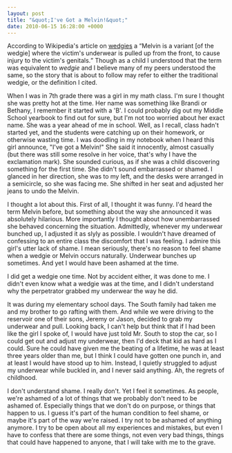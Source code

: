 ```yaml
---
layout: post
title: "&quot;I've Got a Melvin!&quot;"
date: 2010-06-15 16:28:00 +0000
---
```

According to Wikipedia's article on <a href="http://en.wikipedia.org/w/index.php?title=Wedgie&amp;oldid=356619165">wedgies</a> a <q>Melvin is a variant [of the wedgie] where the victim's underwear is pulled up from the front, to cause injury to the victim's genitals.</q> Though as a child I understood that the term was equivalent to <i>wedgie</i> and I believe many of my peers understood the same, so the story that is about to follow may refer to either the traditional wedgie, or the definition I cited.

When I was in 7th grade there was a girl in my math class. I'm sure I thought she was pretty hot at the time. Her name was something like Brandi or Bethany, I remember it started with a 'B'. I could probably dig out my Middle School yearbook to find out for sure, but I'm not too worried about her exact name. She was a year ahead of me in school. Well, as I recall, class hadn't started yet, and the students were catching up on their homework, or otherwise wasting time. I was doodling in my notebook when I heard this girl announce, "I've got a Melvin!" She said it innocently, almost casually (but there was still some resolve in her voice, that's why I have the exclamation mark). She sounded curious, as if she was a child discovering something for the first time. She didn't sound embarrassed or shamed. I glanced in her direction, she was to my left, and the desks were arranged in a semicircle, so she was facing me. She shifted in her seat and adjusted her jeans to undo the Melvin.

I thought a lot about this. First of all, I thought it was funny. I'd heard the term Melvin before, but something about the way she announced it was absolutely hilarious. More importantly I thought about how unembarrassed she behaved concerning the situation. Admittedly, whenever my underwear bunched up, I adjusted it as slyly as possible. I wouldn't have dreamed of confessing to an entire class the discomfort that I was feeling. I admire this girl's utter lack of shame. I mean seriously, there's no reason to feel shame when a wedgie or Melvin occurs naturally. Underwear bunches up sometimes. And yet I would have been ashamed at the time.

I did get a wedgie one time. Not by accident either, it was done to me. I didn't even know what a wedgie was at the time, and I didn't understand why the perpetrator grabbed my underwear the way he did.

It was during my elementary school days. The South family had taken me and my brother to go rafting with them. And while we were driving to the reservoir one of their sons, Jeremy or Jason, decided to grab my underwear and pull. Looking back, I can't help but think that if I had been like the girl I spoke of, I would have just told Mr. South to stop the car, so I could get out and adjust my underwear, then I'd deck that kid as hard as I could. Sure he could have given me the beating of a lifetime, he was at least three years older than me, but I think I could have gotten one punch in, and at least I would have stood up to him. Instead, I quietly struggled to adjust my underwear while buckled in, and I never said anything. Ah, the regrets of childhood.

I don't understand shame. I really don't. Yet I feel it sometimes. As people, we're ashamed of a lot of things that we probably don't need to be ashamed of. Especially things that we don't do on purpose, or things that happen to us. I guess it's part of the human condition to feel shame, or maybe it's part of the way we're raised. I try not to be ashamed of anything anymore. I try to be open about all my experiences and mistakes, but even I have to confess that there are some things, not even very bad things, things that could have happened to anyone, that I will take with me to the grave.

